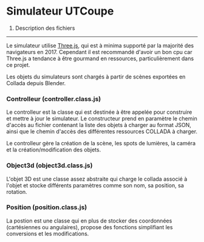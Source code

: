 Simulateur UTCoupe
==================
1) Description des fichiers
---------------------------
Le simulateur utilise [Three.js](https://threejs.org/), qui est à minima supporté par la majorité des navigateurs en 2017. Cependant il est recommandé d'avoir un bon cpu car Three.js a tendance à être gourmand en ressources, particulièrement dans ce projet.

Les objets du simulateurs sont chargés à partir de scènes exportées en Collada depuis Blender.

### Controlleur (controller.class.js)
Le controlleur est la classe qui est destinée à être appelée pour construire et mettre à jour le simulateur. Le constructeur prend en paramètre le chemin d'accès au fichier contenant la liste des objets à charger au format JSON, ainsi que le chemin d'accès des différentes ressources COLLADA à charger.

Le controlleur gère la création de la scène, les spots de lumières, la caméra et la création/modification des objets.

### Object3d (object3d.class.js)
L'objet 3D est une classe assez abstraite qui charge le collada associé à l'objet et stocke différents paramètres comme son nom, sa position, sa rotation.

### Position (position.class.js)
La postion est une classe qui en plus de stocker des coordonnées (cartésiennes ou angulaires), propose des fonctions simplifiant les conversions et les modifications.